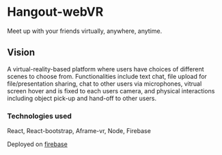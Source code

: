 # Hangout-webVR

 Meet up with your friends virtually, anywhere, anytime. 

## Vision

A virtual-reality-based platform where users have choices of different scenes to choose from. Functionalities include text chat, file upload for file/presentation sharing, chat to other users via microphones, vitrual screen hover and is fixed to each users camera, and physical interactions including object pick-up and hand-off to other users. 

### Technologies used

React, React-bootstrap, Aframe-vr, Node, Firebase

Deployed on [firebase](https://hangout-vr-debed.firebaseapp.com)
